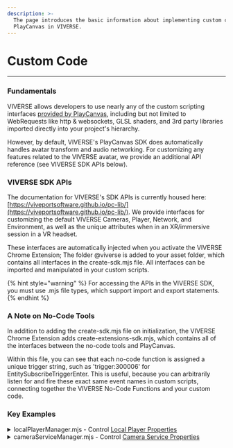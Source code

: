 ```yaml
---
description: >-
  The page introduces the basic information about implementing custom code with
  PlayCanvas in VIVERSE.
---
```


# Custom Code

***

### Fundamentals

VIVERSE allows developers to use nearly any of the custom scripting interfaces [provided by PlayCanvas](https://developer.playcanvas.com/user-manual/scripting/), including but not limited to WebRequests like http & websockets, GLSL shaders, and 3rd party libraries imported directly into your project's hierarchy.&#x20;

However, by default, VIVERSE's PlayCanvas SDK does automatically handles avatar transform and audio networking. For customizing any features related to the VIVERSE avatar, we provide an additional API reference (see VIVERSE SDK APIs below).

### VIVERSE SDK APIs

The documentation for VIVERSE's SDK APIs is currently housed here: [https://viveportsoftware.github.io/pc-lib/](https://viveportsoftware.github.io/pc-lib/). We provide interfaces for customizing the default VIVERSE Cameras, Player, Network, and Environment, as well as the unique attributes when in an XR/immersive session in a VR headset.

These interfaces are automatically injected when you activate the VIVERSE Chrome Extension; The folder @viverse is added to your asset folder, which contains all interfaces in the create-sdk.mjs file. All interfaces can be imported and manipulated in your custom scripts.

{% hint style="warning" %}
For accessing the APIs in the VIVERSE SDK, you must use .mjs file types, which support import and export statements.
{% endhint %}

### A Note on No-Code Tools

In addition to adding the create-sdk.mjs file on initialization, the VIVERSE Chrome Extension adds create-extensions-sdk.mjs, which contains all of the interfaces between the no-code tools and PlayCanvas.

Within this file, you can see that each no-code function is assigned a unique trigger string, such as 'trigger:300006' for EntitySubscribeTriggerEnter. This is useful, because you can arbitrarily listen for and fire these exact same event names in custom scripts, connecting together the VIVERSE No-Code Functions and your custom code.

### Key Examples

<details>

<summary>localPlayerManager.mjs - Control <a href="https://viveportsoftware.github.io/pc-lib/interfaces/ILocalPlayer.html">Local Player Properties</a></summary>

```javascript
import { Script } from 'playcanvas';
import * as pc from 'playcanvas';
import { PlayerService } from '../@viverse/create-sdk.mjs'


export class LocalPlayerManager extends Script 
{
    initialize() {
        this.playerService  = new PlayerService();
        
        //attach playerService for global access, reference this.app.playerServiceManager in other files
        this.app.playerServiceManager = this;
        
        //FOR ALL CUSTOMIZABLE PROPS AND METHODS, see: https://viveportsoftware.github.io/pc-lib/interfaces/ILocalPlayer.html
        
        //enable flight
        this.playerService.localPlayer.canFly = true;
        
        //enable movement
        this.playerService.localPlayer.canMove = true;
        
        //hide avatar
        this.playerService.localPlayer._entity.visibility = false;
    }

    update(dt)
    {
    }
}
```

</details>

<details>

<summary>cameraServiceManager.mjs - Control <a href="https://viveportsoftware.github.io/pc-lib/interfaces/ICameraService.html">Camera Service Properties</a></summary>

```javascript
import { Script } from 'playcanvas';
import * as pc from "playcanvas"
import { CameraService } from './@viverse/create-sdk.mjs'

/**
 * The {@link https://api.playcanvas.com/classes/Engine.Script.html | Script} class is
 * the base class for all PlayCanvas scripts. Learn more about writing scripts in the
 * {@link https://developer.playcanvas.com/user-manual/scripting/ | scripting guide}.
 */
export class CameraServiceManager extends Script {
    /**
     * Called when the script is about to run for the first time.
     */
    initialize() {
        this.cameraService  = new CameraService();
        
        //FOR ALL CUSTOMIZABLE PROPS AND METHODS, see https://viveportsoftware.github.io/pc-lib/interfaces/ICameraService.html
        
        //switch to 1st person pov
        this.cameraService.switchPov(0);
        
        //prevent pov switching
        this.cameraService.canSwitchPov = false;
    }

    /**
     * Called for enabled (running state) scripts on each tick.
     * 
     * @param {number} dt - The delta time in seconds since the last frame.
     */
    update(dt) {
    }
}
```

</details>

